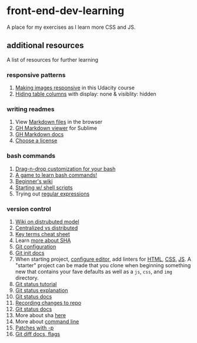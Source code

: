 # front-end-dev-learning
A place for my exercises as I learn more CSS and JS. 

## additional resources
A list of resources for further learning

### responsive patterns
1. [Making images responsive](https://www.udacity.com/course/responsive-images--ud882) in this Udacity course
2. [Hiding table columns](https://www.lifewire.com/display-none-vs-visibility-hidden-3466884) with display: none & visiblity: hidden

### writing readmes
1. View [Markdown files](https://dillinger.io/) in the browser
2. [GH Markdown viewer](https://packagecontrol.io/packages/GitHub%20Flavored%20Markdown%20Preview) for Sublime
3. [GH Markdown docs](https://help.github.com/articles/getting-started-with-writing-and-formatting-on-github/)
4. [Choose a license](https://choosealicense.com/)

### bash commands
1. [Drag-n-drop customization for your bash](http://bashrcgenerator.com/)
2. [A game to learn bash commands!](https://www.bash.academy/)
3. [Beginner's wiki](http://www.tldp.org/LDP/Bash-Beginners-Guide/html/)
4. [Starting w/ shell scripts](http://tldp.org/HOWTO/Bash-Prog-Intro-HOWTO.html)
5. Trying out [regular expressions](https://regexr.com/)

### version control
1. [Wiki on distrubuted model](https://en.wikipedia.org/wiki/Distributed_version_control)
2. [Centralized vs distributed](https://www.atlassian.com/blog/software-teams/version-control-centralized-dvcs)
3. [Key terms cheat sheet](http://video.udacity-data.com.s3.amazonaws.com/topher/2017/March/58d31eb5_ud123-git-keyterms/ud123-git-keyterms.pdf)
4. Learn [more about SHA](https://www.udacity.com/course/intro-to-computer-science--cs101)
5. [Git configuration](https://git-scm.com/book/en/v2/Customizing-Git-Git-Configuration)
6. [Git init docs](https://git-scm.com/docs/git-init)
7. When starting project, [configure editor](https://editorconfig.org/), add linters for [HTML](http://htmlhint.com/), [CSS](https://stylelint.io/), [JS](https://eslint.org/). A "starter" project can be made that you clone when beginning something new that contains your fave defaults as well as a <code>js</code>, <code>css</code>, and <code>img</code> directory.
8. [Git status tutorial](https://www.atlassian.com/git/tutorials/inspecting-a-repository)
9. [Git status explanation](https://git-scm.com/book/en/v2/Git-Basics-Recording-Changes-to-the-Repository#Checking-the-Status-of-Your-Files)
10. [Git status docs](https://git-scm.com/docs/git-status)
11. [Recording changes to repo](https://git-scm.com/book/en/v2/Git-Basics-Recording-Changes-to-the-Repository#Checking-the-Status-of-Your-Files)
12. [Git status docs](https://git-scm.com/docs/git-status)
13. More about sha [here](https://www.udacity.com/course/intro-to-computer-science--cs101)
14. More about [command line](https://www.udacity.com/course/linux-command-line-basics--ud595)
15. [Patches with -p](https://git-scm.com/docs/git-diff#_generating_patches_with_p)
16. [Git diff docs, flags](https://git-scm.com/docs/git-diff)
